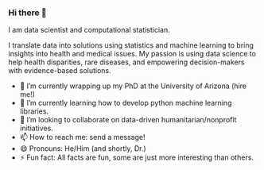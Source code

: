 ### Hi there 👋

I am data scientist and computational statistician. 

I translate data into solutions using statistics and machine learning to bring insights into health and medical issues. My passion is using data science to help health disparities, rare diseases, and empowering decision-makers with evidence-based solutions. 

- 🔭 I’m currently wrapping up my PhD at the University of Arizona (hire me!)
- 🌱 I’m currently learning how to develop python machine learning libraries.
- 👯 I’m looking to collaborate on data-driven humanitarian/nonprofit initiatives. 
- 📫 How to reach me: send a message!
- 😄 Pronouns: He/Him (and shortly, Dr.)
- ⚡ Fun fact: All facts are fun, some are just more interesting than others. 

<!--
**SamirRachidZaim/SamirRachidZaim** is a ✨ _special_ ✨ repository because its `README.md` (this file) appears on your GitHub profile.

Here are some ideas to get you started:

- 🔭 I’m currently working on ...
- 🌱 I’m currently learning ...
- 👯 I’m looking to collaborate on ...
- 🤔 I’m looking for help with ...
- 💬 Ask me about ...
- 📫 How to reach me: ...
- 😄 Pronouns: ...
- ⚡ Fun fact: ...
-->
